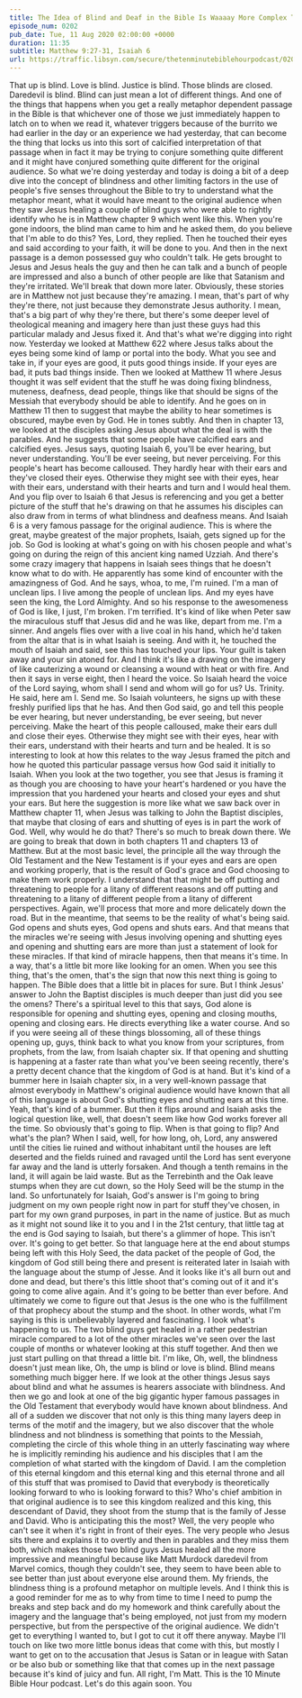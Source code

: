 ```yaml
---
title: The Idea of Blind and Deaf in the Bible Is Waaaay More Complex Than I Thought
episode_num: 0202
pub_date: Tue, 11 Aug 2020 02:00:00 +0000
duration: 11:35
subtitle: Matthew 9:27-31, Isaiah 6
url: https://traffic.libsyn.com/secure/thetenminutebiblehourpodcast/0202_-_The_Idea_of_Blind_and_Deaf_In_the_Bible_is_Waaaay_More_Complex_Than_I_Thought.mp3
---
```


 That up is blind. Love is blind. Justice is blind. Those blinds are closed. Daredevil is blind. Blind can just mean a lot of different things. And one of the things that happens when you get a really metaphor dependent passage in the Bible is that whichever one of those we just immediately happen to latch on to when we read it, whatever triggers because of the burrito we had earlier in the day or an experience we had yesterday, that can become the thing that locks us into this sort of calcified interpretation of that passage when in fact it may be trying to conjure something quite different and it might have conjured something quite different for the original audience. So what we're doing yesterday and today is doing a bit of a deep dive into the concept of blindness and other limiting factors in the use of people's five senses throughout the Bible to try to understand what the metaphor meant, what it would have meant to the original audience when they saw Jesus healing a couple of blind guys who were able to rightly identify who he is in Matthew chapter 9 which went like this. When you're gone indoors, the blind man came to him and he asked them, do you believe that I'm able to do this? Yes, Lord, they replied. Then he touched their eyes and said according to your faith, it will be done to you. And then in the next passage is a demon possessed guy who couldn't talk. He gets brought to Jesus and Jesus heals the guy and then he can talk and a bunch of people are impressed and also a bunch of other people are like that Satanism and they're irritated. We'll break that down more later. Obviously, these stories are in Matthew not just because they're amazing. I mean, that's part of why they're there, not just because they demonstrate Jesus authority. I mean, that's a big part of why they're there, but there's some deeper level of theological meaning and imagery here than just these guys had this particular malady and Jesus fixed it. And that's what we're digging into right now. Yesterday we looked at Matthew 622 where Jesus talks about the eyes being some kind of lamp or portal into the body. What you see and take in, if your eyes are good, it puts good things inside. If your eyes are bad, it puts bad things inside. Then we looked at Matthew 11 where Jesus thought it was self evident that the stuff he was doing fixing blindness, muteness, deafness, dead people, things like that should be signs of the Messiah that everybody should be able to identify. And he goes on in Matthew 11 then to suggest that maybe the ability to hear sometimes is obscured, maybe even by God. He in tones subtly. And then in chapter 13, we looked at the disciples asking Jesus about what the deal is with the parables. And he suggests that some people have calcified ears and calcified eyes. Jesus says, quoting Isaiah 6, you'll be ever hearing, but never understanding. You'll be ever seeing, but never perceiving. For this people's heart has become calloused. They hardly hear with their ears and they've closed their eyes. Otherwise they might see with their eyes, hear with their ears, understand with their hearts and turn and I would heal them. And you flip over to Isaiah 6 that Jesus is referencing and you get a better picture of the stuff that he's drawing on that he assumes his disciples can also draw from in terms of what blindness and deafness means. And Isaiah 6 is a very famous passage for the original audience. This is where the great, maybe greatest of the major prophets, Isaiah, gets signed up for the job. So God is looking at what's going on with his chosen people and what's going on during the reign of this ancient king named Uzziah. And there's some crazy imagery that happens in Isaiah sees things that he doesn't know what to do with. He apparently has some kind of encounter with the amazingness of God. And he says, whoa, to me, I'm ruined. I'm a man of unclean lips. I live among the people of unclean lips. And my eyes have seen the king, the Lord Almighty. And so his response to the awesomeness of God is like, I just, I'm broken. I'm terrified. It's kind of like when Peter saw the miraculous stuff that Jesus did and he was like, depart from me. I'm a sinner. And angels flies over with a live coal in his hand, which he'd taken from the altar that is in what Isaiah is seeing. And with it, he touched the mouth of Isaiah and said, see this has touched your lips. Your guilt is taken away and your sin atoned for. And I think it's like a drawing on the imagery of like cauterizing a wound or cleansing a wound with heat or with fire. And then it says in verse eight, then I heard the voice. So Isaiah heard the voice of the Lord saying, whom shall I send and whom will go for us? Us. Trinity. He said, here am I. Send me. So Isaiah volunteers, he signs up with these freshly purified lips that he has. And then God said, go and tell this people be ever hearing, but never understanding, be ever seeing, but never perceiving. Make the heart of this people calloused, make their ears dull and close their eyes. Otherwise they might see with their eyes, hear with their ears, understand with their hearts and turn and be healed. It is so interesting to look at how this relates to the way Jesus framed the pitch and how he quoted this particular passage versus how God said it initially to Isaiah. When you look at the two together, you see that Jesus is framing it as though you are choosing to have your heart's hardened or you have the impression that you hardened your hearts and closed your eyes and shut your ears. But here the suggestion is more like what we saw back over in Matthew chapter 11, when Jesus was talking to John the Baptist disciples, that maybe that closing of ears and shutting of eyes is in part the work of God. Well, why would he do that? There's so much to break down there. We are going to break that down in both chapters 11 and chapters 13 of Matthew. But at the most basic level, the principle all the way through the Old Testament and the New Testament is if your eyes and ears are open and working properly, that is the result of God's grace and God choosing to make them work properly. I understand that that might be off putting and threatening to people for a litany of different reasons and off putting and threatening to a litany of different people from a litany of different perspectives. Again, we'll process that more and more delicately down the road. But in the meantime, that seems to be the reality of what's being said. God opens and shuts eyes, God opens and shuts ears. And that means that the miracles we're seeing with Jesus involving opening and shutting eyes and opening and shutting ears are more than just a statement of look for these miracles. If that kind of miracle happens, then that means it's time. In a way, that's a little bit more like looking for an omen. When you see this thing, that's the omen, that's the sign that now this next thing is going to happen. The Bible does that a little bit in places for sure. But I think Jesus' answer to John the Baptist disciples is much deeper than just did you see the omens? There's a spiritual level to this that says, God alone is responsible for opening and shutting eyes, opening and closing mouths, opening and closing ears. He directs everything like a water course. And so if you were seeing all of these things blossoming, all of these things opening up, guys, think back to what you know from your scriptures, from prophets, from the law, from Isaiah chapter six. If that opening and shutting is happening at a faster rate than what you've been seeing recently, there's a pretty decent chance that the kingdom of God is at hand. But it's kind of a bummer here in Isaiah chapter six, in a very well-known passage that almost everybody in Matthew's original audience would have known that all of this language is about God's shutting eyes and shutting ears at this time. Yeah, that's kind of a bummer. But then it flips around and Isaiah asks the logical question like, well, that doesn't seem like how God works forever all the time. So obviously that's going to flip. When is that going to flip? And what's the plan? When I said, well, for how long, oh, Lord, any answered until the cities lie ruined and without inhabitant until the houses are left deserted and the fields ruined and ravaged until the Lord has sent everyone far away and the land is utterly forsaken. And though a tenth remains in the land, it will again be laid waste. But as the Terrebinth and the Oak leave stumps when they are cut down, so the Holy Seed will be the stump in the land. So unfortunately for Isaiah, God's answer is I'm going to bring judgment on my own people right now in part for stuff they've chosen, in part for my own grand purposes, in part in the name of justice. But as much as it might not sound like it to you and I in the 21st century, that little tag at the end is God saying to Isaiah, but there's a glimmer of hope. This isn't over. It's going to get better. So that language here at the end about stumps being left with this Holy Seed, the data packet of the people of God, the kingdom of God still being there and present is reiterated later in Isaiah with the language about the stump of Jesse. And it looks like it's all burn out and done and dead, but there's this little shoot that's coming out of it and it's going to come alive again. And it's going to be better than ever before. And ultimately we come to figure out that Jesus is the one who is the fulfillment of that prophecy about the stump and the shoot. In other words, what I'm saying is this is unbelievably layered and fascinating. I look what's happening to us. The two blind guys get healed in a rather pedestrian miracle compared to a lot of the other miracles we've seen over the last couple of months or whatever looking at this stuff together. And then we just start pulling on that thread a little bit. I'm like, Oh, well, the blindness doesn't just mean like, Oh, the ump is blind or love is blind. Blind means something much bigger here. If we look at the other things Jesus says about blind and what he assumes is hearers associate with blindness. And then we go and look at one of the big gigantic hyper famous passages in the Old Testament that everybody would have known about blindness. And all of a sudden we discover that not only is this thing many layers deep in terms of the motif and the imagery, but we also discover that the whole blindness and not blindness is something that points to the Messiah, completing the circle of this whole thing in an utterly fascinating way where he is implicitly reminding his audience and his disciples that I am the completion of what started with the kingdom of David. I am the completion of this eternal kingdom and this eternal king and this eternal throne and all of this stuff that was promised to David that everybody is theoretically looking forward to who is looking forward to this? Who's chief ambition in that original audience is to see this kingdom realized and this king, this descendant of David, they shoot from the stump that is the family of Jesse and David. Who is anticipating this the most? Well, the very people who can't see it when it's right in front of their eyes. The very people who Jesus sits there and explains it to overtly and then in parables and they miss them both, which makes those two blind guys Jesus healed all the more impressive and meaningful because like Matt Murdock daredevil from Marvel comics, though they couldn't see, they seem to have been able to see better than just about everyone else around them. My friends, the blindness thing is a profound metaphor on multiple levels. And I think this is a good reminder for me as to why from time to time I need to pump the breaks and step back and do my homework and think carefully about the imagery and the language that's being employed, not just from my modern perspective, but from the perspective of the original audience. We didn't get to everything I wanted to, but I got to cut it off there anyway. Maybe I'll touch on like two more little bonus ideas that come with this, but mostly I want to get on to the accusation that Jesus is Satan or in league with Satan or be also bub or something like that that comes up in the next passage because it's kind of juicy and fun. All right, I'm Matt. This is the 10 Minute Bible Hour podcast. Let's do this again soon. You